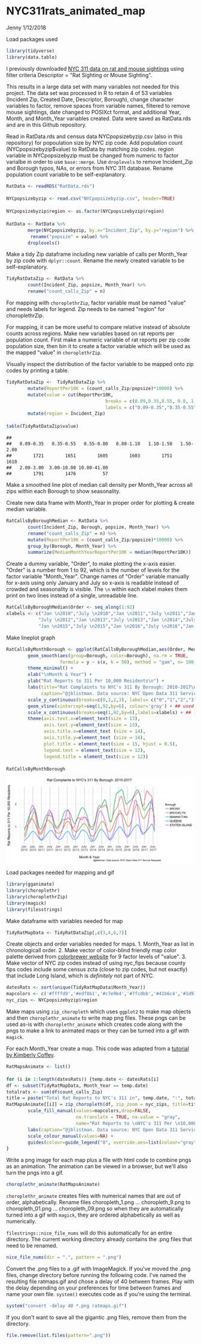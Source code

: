 NYC311rats\_animated\_map
================
Jenny
1/12/2018

Load packages used

``` r
library(tidyverse)
library(data.table)
```

I previously downloaded [NYC 311 data on rat and mouse sightings](https://data.cityofnewyork.us/Social-Services/Rat-and-Mouse-Sightings/tyjc-9rwy?category=Social-Services&view_name=Rat-and-Mouse-Sightings) using filter criteria Descriptor = "Rat Sighting or Mouse Sighting".

This results in a large data set with many variables not needed for this project. The data set was processed in R to retain 4 of 53 variables (Incident Zip, Created Date, Descriptor, Borough), change character variables to factor, remove spaces from variable names, filtered to remove mouse sightings, date changed to POSIXct format, and additional Year, Month, and Month\_Year variables created. Data were saved as RatData.rds and are in this Github repository.

Read in RatData.rds and census data NYCpopsizebyzip.csv (also in this repository) for popoulation size by NYC zip code. Add population count (NYCpopsizebyzip$value) to RatData by matching zip codes. region variable in NYCpopsizebyzip must be changed from numeric to factor varialbe in order to use `base::merge`. Use `droplevels` to remove Incident\_Zip and Borough typos, NAs, or errors from NYC 311 database. Rename population count variable to be self-explanatory.

``` r
RatData <- readRDS("RatData.rds")

NYCpopsizebyzip <- read.csv("NYCpopsizebyzip.csv", header=TRUE)

NYCpopsizebyzip$region <- as.factor(NYCpopsizebyzip$region)

RatData <- RatData %>%
        merge(NYCpopsizebyzip, by.x="Incident_Zip", by.y="region") %>%
         rename("popsize" = value) %>%
        droplevels()
```

Make a tidy Zip dataframe including new variable of calls per Month\_Year by zip code with `dplyr::count`. Rename the newly created variable to be self-explanatory.

``` r
TidyRatDataZip <- RatData %>% 
        count(Incident_Zip, popsize, Month_Year) %>%
        rename("count_calls_Zip" = n)
```

For mapping with `choroplethrZip`, factor variable must be named "value" and needs labels for legend. Zip needs to be named "region" for choroplethrZip.

For mapping, it can be more useful to compare relative instead of absolute counts across regions. Make new variables based on rat reports per population count. First make a numeric variable of rat reports per zip code population size, then bin it to create a factor variable which will be used as the mapped "value" in `choroplethrZip`.

Visually inspect the distribution of the factor variable to be mapped onto zip codes by printing a table.

``` r
TidyRatDataZip <-  TidyRatDataZip %>%
        mutate(ReportPer10K = (count_calls_Zip/popsize)*10000) %>%
        mutate(value = cut(ReportPer10K,
                                     breaks = c(0.09,0.35,0.55, 0.8, 1.1, 1.5, 2.0,3,10,41), 
                                     labels = c("0.09-0.35","0.35-0.55","0.55-0.80","0.80-1.10","1.10-1.50","1.50-2.00", "2.00-3.00","3.00-10.00","10.00-41.00"))) %>%
        mutate(region = Incident_Zip)

table(TidyRatDataZip$value)
```

    ## 
    ##   0.09-0.35   0.35-0.55   0.55-0.80   0.80-1.10   1.10-1.50   1.50-2.00 
    ##        1721        1651        1605        1603        1751        1610 
    ##   2.00-3.00  3.00-10.00 10.00-41.00 
    ##        1791        1476          57

Make a smoothed line plot of median call density per Month\_Year across all zips within each Borough to show seasonality.

Create new data frame with Month\_Year in proper order for plotting & create median variable.

``` r
RatCallsByBoroughMedian <- RatData %>% 
        count(Incident_Zip, Borough, popsize, Month_Year) %>%
        rename("count_calls_Zip" = n) %>%
        mutate(ReportPer10K = (count_calls_Zip/popsize)*10000) %>%
        group_by(Borough, Month_Year) %>%
        summarize(MedianMonthYearReportPer10K = median(ReportPer10K))
```

Create a dummy variable, "Order", to make plotting the x-axis easier. "Order" is a number from 1 to 92, which is the number of levels for the factor variable "Month\_Year". Change names of "Order" variable manually for x-axis using only January and July so x-axis is readable instead of crowded and seasonality is visible. The `\n` within each xlabel makes them print on two lines instead of a single, unreadable line.

``` r
RatCallsByBoroughMedian$Order <- seq_along(1:92) 
xlabels <- c("Jan \n2010","July \n2010","Jan \n2011","July \n2011","Jan \n2012",
            "July \n2012","Jan \n2013","July \n2013","Jan \n2014","July \n2014",
            "Jan \n2015","July \n2015","Jan \n2016","July \n2016","Jan \n2017","July \n2017")
```

Make lineplot graph

``` r
RatCallsByMonthBorough <- ggplot(RatCallsByBoroughMedian,aes(Order, MedianMonthYearReportPer10K)) +
        geom_smooth(aes(group=Borough, color=Borough), na.rm = TRUE, 
                    formula = y ~ s(x, k = 50), method = "gam", n= 100, se = FALSE)+
        theme_minimal() +
        xlab("\nMonth & Year") + 
        ylab("Rat Reports to 311 Per 10,000 Residents\n") + 
        labs(title="Rat Complaints to NYC's 311 By Borough: 2010-2017\n", 
             caption="@jblistman. Data source: NYC Open Data 311 Service Requests") +
        scale_y_continuous(breaks=c(0,1,2,3), labels= c("0","1","2","3")) +
        geom_vline(xintercept=seq(1,92,by=6), colour='gray') + ## used theme_minimal to get rid of lots of lines - geom_vline will re-insert vertical lines only at January & July axis ticks for a cleaner look
        scale_x_continuous(breaks=seq(1,92,by=6),labels=xlabels) + ## label only Jan & July axis ticks for a cleaner look
        theme(axis.text.x=element_text(size = 13), 
              axis.text.y=element_text(size = 13),
              axis.title.x=element_text (size = 14),
              axis.title.y=element_text (size = 14),
              plot.title = element_text(size = 15, hjust = 0.5),
              legend.text = element_text(size = 12),
              legend.title = element_text(size = 12))

RatCallsByMonthBorough
```

![](NYC311rats_animated_map_files/figure-markdown_github-ascii_identifiers/make_lineplot-1.png)

Load packages needed for mapping and gif

``` r
library(gganimate)
library(choroplethr)
library(choroplethrZip)
library(magick)
library(filesstrings)
```

Make dataframe with variables needed for map

``` r
TidyRatMapData <- TidyRatDataZip[,c(3,4,6,7)]
```

Create objects and order variables needed for maps. 1. Month\_Year as list in chronologicall order.
2. Make vector of color-blind friendly map color palette derived from [colorbrewer website](http://colorbrewer2.org/#type=sequential&scheme=YlGnBu&n=9) for 9 factor levels of "value".
3. Make vector of NYC zip codes instead of using nyc\_fips because county fips codes include some census zcta (close to zip codes, but not exactly) that include Long Island, which is *definitely* not part of NYC.

``` r
datesRats <- sort(unique(TidyRatMapData$Month_Year))
mapcolors <- c('#ffffd9','#edf8b1','#c7e9b4','#7fcdbb','#41b6c4','#1d91c0','#225ea8','#253494','#081d58')
nyc_zips <- NYCpopsizebyzip$region
```

Make maps using `zip_choropleth` which uses `ggplot2` to make map objects and then `choroplethr_animate` to write map png files.
These pngs can be used as-is with `choroplethr_animate` which creates code along with the pngs to make a link to animated maps or they can be turned into a gif with `magick`.

For each Month\_Year create a map. This code was adapted from a [tutorial by Kimberly Coffey](http://www.kimberlycoffey.com/blog/2015/10/17/animated-choropleth-map-for-the-web).

``` r
RatMapsAnimate <- list()

for (i in 1:length(datesRats)) {temp.date <- datesRats[i]
df <- subset(TidyRatMapData, Month_Year == temp.date)
totalrats <- sum(df$count_calls_Zip)
title = paste("Total Rat Reports to NYC's 311 in", temp.date, ":", totalrats)
RatMapsAnimate[[i]] = zip_choropleth(df, zip_zoom = nyc_zips, title=title, reference_map=FALSE) + 
        scale_fill_manual(values=mapcolors,drop=FALSE, 
                          na.translate = TRUE, na.value = "gray",
                          name="Rat Reports to \nNYC's 311 Per \n10,000 Residents")+
        labs(caption="@jblistman. Data source: NYC Open Data 311 Service Requests")+
        scale_colour_manual(values=NA) +              
        guides(colour=guide_legend("0", override.aes=list(colour="gray")))
} 
```

Write a png image for each map plus a file with html code to combine pngs as an animation. The animation can be viewed in a browser, but we'll also turn the pngs into a gif.

``` r
choroplethr_animate(RatMapsAnimate)
```

`choroplethr_animate` creates files with numerical names that are out of order, alphabetically. Rename files choropleth\_1.png ... choropleth\_9.png to choropleth\_01.png ... choropleth\_09.png so when they are automatically turned into a gif with `magick`, they are ordered alphabetically as well as numerically.

`filestrings::nice_file_nums` will do this automatically for an entire directory. The current working directory already contains the .png files that need to be renamed.

``` r
nice_file_nums(dir = ".", pattern = ".png")
```

Convert the .png files to a .gif with ImageMagick. If you've moved the .png files, change directory before running the following code. I've named the resulting file ratmaps.gif and chose a delay of 40 between frames. Play with the delay depending on your preferences for time between frames and name your own file. `system()` executes code as if you're using the terminal.

``` r
system("convert -delay 40 *.png ratmaps.gif")
```

If you don't want to save all the gigantic .png files, remove them from the directory.

``` r
file.remove(list.files(pattern=".png"))
```
